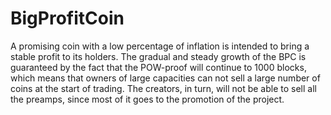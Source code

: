 # BigProfitCoin
A promising coin with a low percentage of inflation is intended to bring a stable profit to its holders. The gradual and steady growth of the BPC is guaranteed by the fact that the POW-proof will continue to 1000 blocks, which means that owners of large capacities can not sell a large number of coins at the start of trading. The creators, in turn, will not be able to sell all the preamps, since most of it goes to the promotion of the project.
